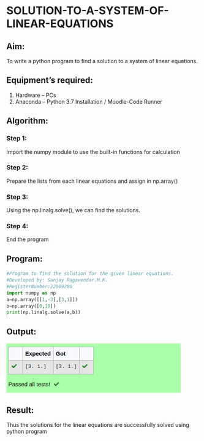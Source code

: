 # SOLUTION-TO-A-SYSTEM-OF-LINEAR-EQUATIONS
## Aim:
To write a python program to find a solution to a system of linear equations.
## Equipment’s required:
1. 	Hardware – PCs
2. 	Anaconda – Python 3.7 Installation / Moodle-Code Runner
## Algorithm:
### Step 1: 
Import the numpy module to use the built-in functions for calculation
### Step 2: 
Prepare the lists from each linear equations and assign in np.array()
### Step 3: 
Using the np.linalg.solve(), we can find the solutions.
### Step 4: 
End the program
## Program:
```py
#Program to find the solution for the given linear equations.
#Developed by: Sanjay Ragavendar.M.K.
#RegisterNumber:22009286
import numpy as np
a=np.array([[1,-3],[3,1]])
b=np.array([0,10])
print(np.linalg.solve(a,b))
```
## Output:
![ouput](/solve%20output.png)
## Result: 
Thus the solutions for the linear equations are successfully solved using python program

